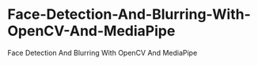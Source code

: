 # Face-Detection-And-Blurring-With-OpenCV-And-MediaPipe
Face Detection And Blurring With OpenCV And MediaPipe
